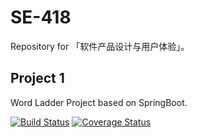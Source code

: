 # SE-418
Repository for 「软件产品设计与用户体验」。

## Project 1
Word Ladder Project based on SpringBoot.

[![Build Status](https://travis-ci.com/yuxiqian/SE-418.svg?branch=master)](https://travis-ci.com/yuxiqian/SE-418)
[![Coverage Status](https://coveralls.io/repos/github/yuxiqian/SE-418/badge.svg?branch=master)](https://coveralls.io/github/yuxiqian/SE-418?branch=master)
